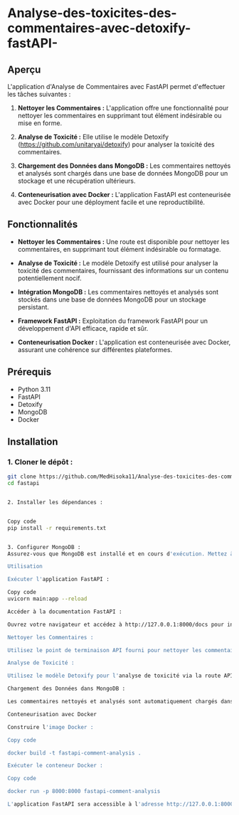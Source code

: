 # Analyse-des-toxicites-des-commentaires-avec-detoxify-fastAPI-

## Aperçu

L'application d'Analyse de Commentaires avec FastAPI permet d'effectuer les tâches suivantes :

1. **Nettoyer les Commentaires :** L'application offre une fonctionnalité pour nettoyer les commentaires en supprimant tout élément indésirable ou mise en forme.

2. **Analyse de Toxicité :** Elle utilise le modèle Detoxify (https://github.com/unitaryai/detoxify) pour analyser la toxicité des commentaires.

3. **Chargement des Données dans MongoDB :** Les commentaires nettoyés et analysés sont chargés dans une base de données MongoDB pour un stockage et une récupération ultérieurs.

4. **Conteneurisation avec Docker :** L'application FastAPI est conteneurisée avec Docker pour une déployment facile et une reproductibilité.

## Fonctionnalités

- **Nettoyer les Commentaires :** Une route est disponible pour nettoyer les commentaires, en supprimant tout élément indésirable ou formatage.

- **Analyse de Toxicité :** Le modèle Detoxify est utilisé pour analyser la toxicité des commentaires, fournissant des informations sur un contenu potentiellement nocif.

- **Intégration MongoDB :** Les commentaires nettoyés et analysés sont stockés dans une base de données MongoDB pour un stockage persistant.

- **Framework FastAPI :** Exploitation du framework FastAPI pour un développement d'API efficace, rapide et sûr.

- **Conteneurisation Docker :** L'application est conteneurisée avec Docker, assurant une cohérence sur différentes plateformes.

## Prérequis

- Python 3.11
- FastAPI
- Detoxify
- MongoDB
- Docker

## Installation

### 1. Cloner le dépôt :

```bash
git clone https://github.com/MedHisoka11/Analyse-des-toxicites-des-commentaires-avec-detoxify-fastAPI-.git
cd fastapi


2. Installer les dépendances :


Copy code
pip install -r requirements.txt


3. Configurer MongoDB :
Assurez-vous que MongoDB est installé et en cours d'exécution. Mettez à jour les détails de connexion MongoDB dans l'application FastAPI ou utilisez des variables d'environnement.

Utilisation

Exécuter l'application FastAPI :

Copy code
uvicorn main:app --reload

Accéder à la documentation FastAPI :

Ouvrez votre navigateur et accédez à http://127.0.0.1:8000/docs pour interagir avec l'API en utilisant Swagger.

Nettoyer les Commentaires :

Utilisez le point de terminaison API fourni pour nettoyer les commentaires.

Analyse de Toxicité :

Utilisez le modèle Detoxify pour l'analyse de toxicité via la route API dédiée.

Chargement des Données dans MongoDB :

Les commentaires nettoyés et analysés sont automatiquement chargés dans la base de données MongoDB.

Conteneurisation avec Docker

Construire l'image Docker :

Copy code

docker build -t fastapi-comment-analysis .

Exécuter le conteneur Docker :

Copy code

docker run -p 8000:8000 fastapi-comment-analysis

L'application FastAPI sera accessible à l'adresse http://127.0.0.1:8000.
